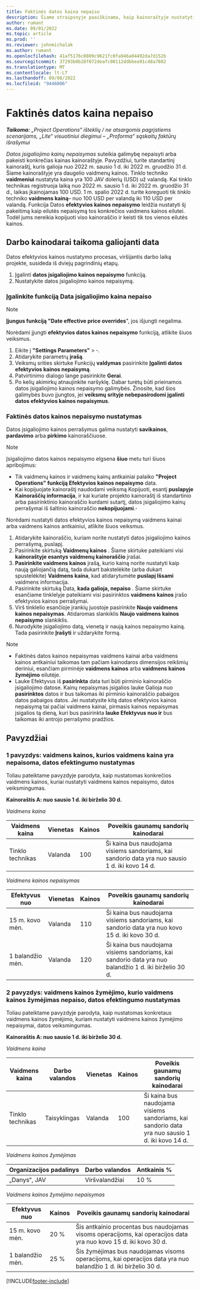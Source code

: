 ```yaml
---
title: Faktinės datos kaina nepaiso
description: Šiame straipsnyje paaiškinama, kaip kainoraštyje nustatyti kainų nepaisymus konkrečioms kainoms.
author: rumant
ms.date: 09/01/2022
ms.topic: article
ms.prod: ''
ms.reviewer: johnmichalak
ms.author: rumant
ms.openlocfilehash: 41af5176c0809c9621fc0fa946a04492da7d152b
ms.sourcegitcommit: 37293b0b28f072deafc00112ddbbea91c48a7802
ms.translationtype: MT
ms.contentlocale: lt-LT
ms.lasthandoff: 09/08/2022
ms.locfileid: "9446006"
---
```

# <a name="date-effective-price-overrides"></a>Faktinės datos kaina nepaiso 

_**Taikoma:** „Project Operations“ išteklių / ne atsargomis pagrįstiems scenarijams, „Lite“ visuotiniui diegimui – „Proforma“ sąskaitų faktūrų išrašymui_

*Datos įsigaliojimo kainų nepaisymas* suteikia galimybę nepaisyti arba pakeisti konkrečias kainas kainoraštyje. Pavyzdžiui, turite standartinį kainoraštį, kuris galioja nuo 2022 m. sausio 1 d. iki 2022 m. gruodžio 31 d. Šiame kainoraštyje yra daugelio vaidmenų kainos. Tinklo techniko **vaidmeniui** nustatyta kaina yra 100 JAV dolerių (USD) už valandą. Kai tinklo technikas registruoja laiką nuo 2022 m. sausio 1 d. iki 2022 m. gruodžio 31 d., laikas įkainojamas 100 USD. 1 m. spalio 2022 d. turite koreguoti tik *tinklo* techniko **vaidmens kainą**– nuo 100 USD per valandą iki 110 USD per valandą. Funkcija Datos **efektyvios kainos nepaisymo** leidžia nustatyti šį pakeitimą kaip eilutės nepaisymą tos konkrečios vaidmens kainos eilutei. Todėl jums nereikia kopijuoti viso kainoraščio ir keisti tik tos vienos eilutės kainos.

## <a name="date-effective-price-overrides-for-labor-pricing"></a>Darbo kainodarai taikoma galiojanti data

Datos efektyvios kainos nustatymo procesas, viršijantis darbo laiką projekte, susideda iš dviejų pagrindinių etapų.

1. Įgalinti **datos įsigaliojimo kainos nepaisymo** funkciją.
1. Nustatykite datos įsigaliojimo kainos nepaisymą.

### <a name="enable-the-date-effective-price-overrides-feature"></a>Įgalinkite funkciją Data įsigaliojimo kaina nepaiso

> [!NOTE]
> **Įjungus funkciją "Date effective price overrides**", jos išjungti negalima.

Norėdami įjungti **efektyvios datos kainos nepaisymo** funkciją, atlikite šiuos veiksmus.

1. Eikite į **"Settings Parameters"** \> **·**.
1. Atidarykite parametrų **įrašą**.
1. Veiksmų srities skirtuke Funkcijų **valdymas** pasirinkite **Įgalinti datos efektyvios kainos nepaisymą**.
1. Patvirtinimo dialogo lange pasirinkite **Gerai**.
1. Po kelių akimirkų atnaujinkite naršyklę. Dabar turėtų būti prieinamos datos įsigaliojimo kainos nepaisymo galimybės. Žinosite, kad šios galimybės buvo įjungtos, jei **veiksmų srityje nebepasirodomi įgalinti datos efektyvios kainos nepaisymus**.

### <a name="set-up-a-date-effective-price-override"></a>Faktinės datos kainos nepaisymo nustatymas

Datos įsigaliojimo kainos perrašymus galima nustatyti **savikainos**, **pardavimo** arba **pirkimo** kainoraščiuose.

> [!NOTE]
>Įsigaliojimo datos kainos nepaisymo elgsena **šiuo** metu turi šiuos apribojimus:
>
> - Tik vaidmenų kainos ir vaidmenų kainų antkainiai palaiko **"Project Operations" funkciją Efektyvios kainos nepaisymo** data.
> - Kai kopijuojate kainoraštį naudodami veiksmą Kopijuoti, esantį **puslapyje Kainoraščių informacija**, ir kai kuriate projekto kainoraštį iš standartinio arba pasirinktinio kainoraščio kurdami sutartį, datos įsigaliojimo kainų perrašymai iš šaltinio kainoraščio **nekopijuojami**.**·**

Norėdami nustatyti datos efektyvios kainos nepaisymą vaidmens kainai arba vaidmens kainos antkainiui, atlikite šiuos veiksmus.

1. Atidarykite kainoraščio, kuriam norite nustatyti datos įsigaliojimo kainos perrašymą, puslapį.
1. Pasirinkite skirtuką **Vaidmenų kainos** . Šiame skirtuke pateikiami visi **kainoraštyje esantys vaidmenų kainoraščio** įrašai.
1. **Pasirinkite vaidmens kainos** įrašą, kurio kainą norite nustatyti kaip naują galiojančią datą, tada dukart bakstelėkite (arba dukart spustelėkite) **Vaidmens kaina**, kad atidarytumėte **puslapį Išsami** vaidmens informacija.
1. Pasirinkite skirtuką Data, **kada galioja, nepaiso** . Šiame skirtuke esančiame tinklelyje pateikiami visi pasirinktos **vaidmens kainos** įrašo efektyvios kainos perrašymai.
1. Virš tinklelio esančioje įrankių juostoje pasirinkite **Naujo vaidmens kainos nepaisymas**. Atidaromas slankiklis **Naujo vaidmens kainos nepaisymo** slankiklis.
1. Nurodykite įsigaliojimo datą, vienetą ir naują kainos nepaisymo kainą. Tada pasirinkite **Įrašyti** ir uždarykite formą.

> [!NOTE]
> - Faktinės datos kainos nepaisymas vaidmens kainai arba vaidmens kainos antkainiui taikomas tam pačiam kainodaros dimensijos reikšmių deriniui, esančiam pirminėje **vaidmens kainos** arba **vaidmens kainos žymėjimo** eilutėje.
> - Lauke Efektyvus iš **pasirinkta** data turi būti pirminio kainoraščio įsigaliojimo datose. Kainų nepaisymas įsigalios lauke Galioja nuo **pasirinktos** datos ir bus taikomas iki pirminio kainoraščio pabaigos datos pabaigos datos. Jei nustatysite kitą datos efektyvios kainos nepaisymą tai pačiai vaidmens kainai, pirmasis kainos nepaisymas įsigalios tą dieną, kuri bus pasirinkta **lauke Efektyvus nuo ir** bus taikomas iki antrojo perrašymo pradžios.

## <a name="examples"></a>Pavyzdžiai

### <a name="example-1-determining-date-effectivity-for-a-role-price-that-has-role-price-overrides"></a>1 pavyzdys: vaidmens kainos, kurios vaidmens kaina yra nepaisoma, datos efektingumo nustatymas

Toliau pateiktame pavyzdyje parodyta, kaip nustatomas konkrečios vaidmens kainos, kuriai nustatyti vaidmens kainos nepaisymo, datos veiksmingumas.

**Kainoraštis A: nuo sausio 1 d. iki birželio 30 d.**

*Vaidmens kaina*

| Vaidmens kaina | Vienetas | Kainos | Poveikis gaunamų sandorių kainodarai |
|---|---|---|---|
| Tinklo technikas | Valanda | 100 | Ši kaina bus naudojama visiems sandoriams, kai sandorio data yra nuo sausio 1 d. iki kovo 14 d. |

*Vaidmens kainos nepaisymas*

| Efektyvus nuo | Vienetas | Kainos | Poveikis gaunamų sandorių kainodarai |
|---|---|---|---|
| 15 m. kovo mėn. | Valanda | 110 | Ši kaina bus naudojama visiems sandoriams, kai sandorio data yra nuo kovo 15 d. iki kovo 30 d. |
| 1 balandžio mėn. | Valanda | 120 | Ši kaina bus naudojama visiems sandoriams, kai sandorio data yra nuo balandžio 1 d. iki birželio 30 d. |

### <a name="example-2-determining-date-effectivity-for-a-role-price-markup-that-has-role-price-markup-overrides"></a>2 pavyzdys: vaidmens kainos žymėjimo, kurio vaidmens kainos žymėjimas nepaiso, datos efektingumo nustatymas

Toliau pateiktame pavyzdyje parodyta, kaip nustatomas konkretaus vaidmens kainos žymėjimo, kuriam nustatyti vaidmens kainos žymėjimo nepaisymai, datos veiksmingumas.

**Kainoraštis A: nuo sausio 1 d. iki birželio 30 d.**

*Vaidmens kaina*

| Vaidmens kaina | Darbo valandos | Vienetas | Kainos | Poveikis gaunamų sandorių kainodarai |
|---|---|---|---|---|
| Tinklo technikas | Taisyklingas | Valanda | 100 | Ši kaina bus naudojama visiems sandoriams, kai sandorio data yra nuo sausio 1 d. iki kovo 14 d. |

*Vaidmens kainos žymėjimas*

| Organizacijos padalinys | Darbo valandos | Antkainis % |
|---|---|---|
| „Danys“, JAV | Viršvalandžiai | 10 % |

*Vaidmens kainos žymėjimo nepaisymas*

| Efektyvus nuo | Kainos | Poveikis gaunamų sandorių kainodarai |
|---|---|---|
| 15 m. kovo mėn. | 20 % | Šis antkainio procentas bus naudojamas visoms operacijoms, kai operacijos data yra nuo kovo 15 d. iki kovo 30 d. |
| 1 balandžio mėn. | 25 % | Šis žymėjimas bus naudojamas visoms operacijoms, kai operacijos data yra nuo balandžio 1 d. iki birželio 30 d. |

[!INCLUDE[footer-include](../includes/footer-banner.md)]
